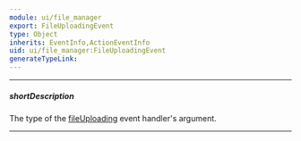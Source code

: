 ```yaml
---
module: ui/file_manager
export: FileUploadingEvent
type: Object
inherits: EventInfo,ActionEventInfo
uid: ui/file_manager:FileUploadingEvent
generateTypeLink: 
---
```

---
##### shortDescription
The type of the [fileUploading]({basewidgetpath}/Events/#fileUploading) event handler's argument.

---
<!-- Description goes here -->